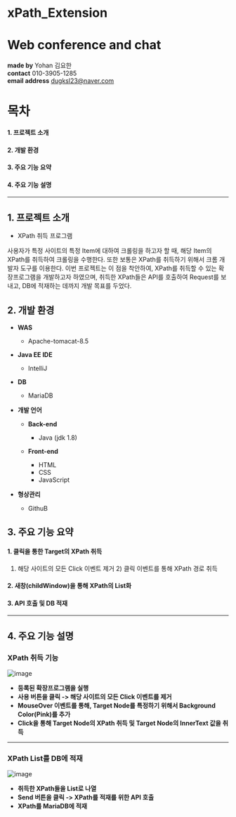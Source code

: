 # xPath_Extension
# Web conference and chat


**made by**  Yohan 김요한<br>
**contact**  010-3905-1285<br>
**email address**  dugksl23@naver.com<br>

# 목차
#### 1. 프로젝트 소개
#### 2. 개발 환경
#### 3. 주요 기능 요약
#### 4. 주요 기능 설명

---

## 1. 프로젝트 소개

 - XPath 취득 프로그램


사용자가 특정 사이트의 특정 Item에 대하여 크롤링을 하고자 할 때, 
해당 Item의 XPath를 취득하여 크롤링을 수행한다. 
또한 보통은 XPath를 취득하기 위해서 크롬 개발자 도구를 이용한다.
이번 프로젝트는 이 점을 착안하여, XPath를 취득할 수 있는 확장프로그램을 개발하고자 하였으며, 
취득한 XPath들은 API를 호출하여 Request를 보내고, DB에 적재하는 데까지 개발 목표를 두었다.



## 2. 개발 환경

* **WAS** 
  * Apache-tomacat-8.5
  
* **Java EE IDE** 
  * IntelliJ
  
* **DB** 
  * MariaDB
  
* **개발 언어** 
  * **Back-end** 
    * Java (jdk 1.8)
     
  * **Front-end** 
    * HTML
    * CSS
    * JavaScript
       
* **형상관리**
  * GithuB


## 3. 주요 기능 요약

 #### 1. **클릭을 통한 Target의 XPath 취득**
  1) 해당 사이트의 모든 Click 이벤트 제거
	2) 클릭 이벤트를 통해 XPath 경로 취득 
	
 #### 2. **새창(childWindow)을 통해 XPath의 List화**



 #### 3. **API 호출 및 DB 적재**  

--- 

## 4. 주요 기능 설명


### XPath 취득 기능

![image](https://user-images.githubusercontent.com/68539491/117804870-43a8ba80-b293-11eb-8893-f0980499bb5d.png)

- **등록된 확장프로그램을 실행**
- **사용 버튼을 클릭 -> 해당 사이트의 모든 Click 이벤트를 제거**
- **MouseOver 이벤트를 통해, Target Node를 특정하기 위해서 Background Color(Pink)를 추가**
- **Click을 통해 Target Node의 XPath 취득 및 Target Node의 InnerText 값을 취득**


---

### XPath List를 DB에 적재

![image](https://user-images.githubusercontent.com/68539491/117804477-c8470900-b292-11eb-98d2-f52431514cca.png)

- **취득한 XPath들을 List로 나열**
- **Send 버튼을 클릭 -> XPath를 적재를 위한 API 호출**
- **XPath를 MariaDB에 적재**

